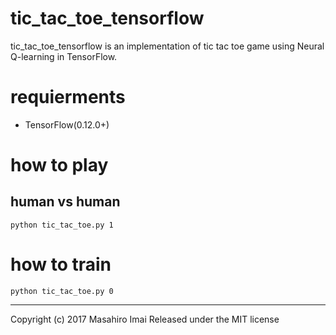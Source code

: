 # tic_tac_toe_tensorflow
tic_tac_toe_tensorflow is an implementation of tic tac toe game using Neural Q-learning in TensorFlow.

# requierments
- TensorFlow(0.12.0+)

# how to play
## human vs human
```
python tic_tac_toe.py 1
```

# how to train
```
python tic_tac_toe.py 0
```

---
Copyright (c) 2017 Masahiro Imai
Released under the MIT license
